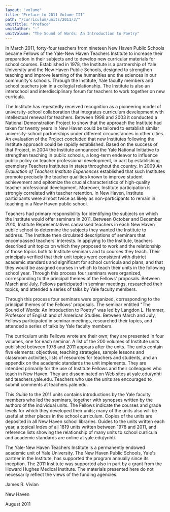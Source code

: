 ```yaml
---
layout: "volume"
title: "Preface to 2011 Volume III"
path: "/curriculum/units/2011/3/"
unitTitle: "Preface"
unitAuthor: "-"
unitVolume: "The Sound of Words: An Introduction to Poetry"
---
```

<body>
<p>
In March 2011, forty-four teachers from nineteen New Haven Public Schools became Fellows of the Yale-New Haven Teachers Institute to increase their preparation in their subjects and to develop new curricular materials for school courses. Established in 1978, the Institute is a partnership of Yale University and the New Haven Public Schools, designed to strengthen teaching and improve learning of the humanities and the sciences in our community's schools. Through the Institute, Yale faculty members and school teachers join in a collegial relationship. The Institute is also an interschool and interdisciplinary forum for teachers to work together on new curricula.
</p>
<p>
The Institute has repeatedly received recognition as a pioneering model of university-school collaboration that integrates curriculum development with intellectual renewal for teachers. Between 1998 and 2003 it conducted a National Demonstration Project to show that the approach the Institute had taken for twenty years in New Haven could be tailored to establish similar university-school partnerships under different circumstances in other cities. An evaluation of the Project concluded that new Institutes following the Institute approach could be rapidly established. Based on the success of that Project, in 2004 the Institute announced the Yale National Initiative to strengthen teaching in public schools, a long-term endeavor to influence public policy on teacher professional development, in part by establishing exemplary Teachers Institutes in states throughout the country. In 2009
<i>
An Evaluation of Teachers Institute Experiences
</i>
established that such Institutes promote precisely the teacher qualities known to improve student achievement and epitomize the crucial characteristics of high-quality teacher professional development. Moreover, Institute participation is strongly correlated with teacher retention. In New Haven, Institute participants were almost twice as likely as non-participants to remain in teaching in a New Haven public school.
</p>
<p>
Teachers had primary responsibility for identifying the subjects on which the Institute would offer seminars in 2011. Between October and December 2010, Institute Representatives canvassed teachers in each New Haven public school to determine the subjects they wanted the Institute to address. The Institute then circulated descriptions of seminars that encompassed teachers' interests. In applying to the Institute, teachers described unit topics on which they proposed to work and the relationship of those topics both to Institute seminars and to courses they teach. Their principals verified that their unit topics were consistent with district academic standards and significant for school curricula and plans, and that they would be assigned courses in which to teach their units in the following school year. Through this process four seminars were organized, corresponding to the principal themes of the Fellows' proposals. Between March and July, Fellows participated in seminar meetings, researched their topics, and attended a series of talks by Yale faculty members.
</p>
<p>
Through this process four seminars were organized, corresponding to the principal themes of the Fellows' proposals. The seminar entitled "The Sound of Words: An Introduction to Poetry" was led by Langdon L. Hammer, Professor of English and of American Studies. Between March and July, Fellows participated in seminar meetings, researched their topics, and attended a series of talks by Yale faculty members.
</p>
<p>
The curriculum units Fellows wrote are their own; they are presented in four volumes, one for each seminar. A list of the 200 volumes of Institute units published between 1978 and 2011 appears after the units. The units contain five elements: objectives, teaching strategies, sample lessons and classroom activities, lists of resources for teachers and students, and an appendix on the academic standards the unit implements. They are intended primarily for the use of Institute Fellows and their colleagues who teach in New Haven. They are disseminated on Web sites at yale.edu/ynhti and teachers.yale.edu. Teachers who use the units are encouraged to submit comments at teachers.yale.edu.
</p>
<p>
This
<i>
Guide
</i>
to the 2011 units contains introductions by the Yale faculty members who led the seminars, together with synopses written by the authors of the individual units. The Fellows indicate the courses and grade levels for which they developed their units; many of the units also will be useful at other places in the school curriculum. Copies of the units are deposited in all New Haven school libraries. Guides to the units written each year, a topical
<i>
Index
</i>
of all 1819 units written between 1978 and 2011, and reference lists showing the relationship of many units to school curricula and academic standards are online at yale.edu/ynhti.
</p>
<p>
The Yale-New Haven Teachers Institute is a permanently endowed academic unit of Yale University. The New Haven Public Schools, Yale's partner in the Institute, has supported the program annually since its inception. The 2011 Institute was supported also in part by a grant from the Howard Hughes Medical Institute. The materials presented here do not necessarily reflect the views of the funding agencies.
</p>
<p>
James R. Vivian
</p>
<p>
New Haven
</p>
<p>
August 2011
</p>
</body>